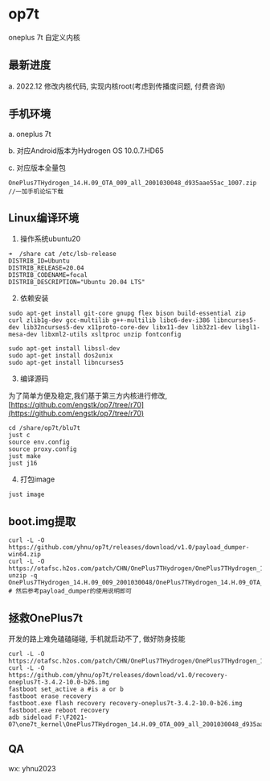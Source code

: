 # op7t

oneplus 7t 自定义内核

## 最新进度

a. 2022.12 修改内核代码, 实现内核root(考虑到传播度问题, 付费咨询)

## 手机环境

a. oneplus 7t

b. 对应Android版本为Hydrogen OS 10.0.7.HD65

c. 对应版本全量包

```shell
OnePlus7THydrogen_14.H.09_OTA_009_all_2001030048_d935aae55ac_1007.zip //一加手机论坛下载
```

## Linux编译环境

1. 操作系统ubuntu20

```shell
➜  /share cat /etc/lsb-release
DISTRIB_ID=Ubuntu
DISTRIB_RELEASE=20.04
DISTRIB_CODENAME=focal
DISTRIB_DESCRIPTION="Ubuntu 20.04 LTS"
```

2. 依赖安装

```shell
sudo apt-get install git-core gnupg flex bison build-essential zip curl zlib1g-dev gcc-multilib g++-multilib libc6-dev-i386 libncurses5-dev lib32ncurses5-dev x11proto-core-dev libx11-dev lib32z1-dev libgl1-mesa-dev libxml2-utils xsltproc unzip fontconfig

sudo apt-get install libssl-dev
sudo apt-get install dos2unix
sudo apt-get install libncurses5
```

3. 编译源码

为了简单方便及稳定,我们基于第三方内核进行修改, [https://github.com/engstk/op7/tree/r70](https://github.com/engstk/op7/tree/r70)

```shell
cd /share/op7t/blu7t
just c
source env.config
source proxy.config
just make
just j16
```

4. 打包image

```shell
just image
```

## boot.img提取

```shell
curl -L -O https://github.com/yhnu/op7t/releases/download/v1.0/payload_dumper-win64.zip
curl -L -O https://otafsc.h2os.com/patch/CHN/OnePlus7THydrogen/OnePlus7THydrogen_14.H.09_009_2001030048/OnePlus7THydrogen_14.H.09_OTA_009_all_2001030048_d935aae55ac.zip
unzip -q OnePlus7THydrogen_14.H.09_009_2001030048/OnePlus7THydrogen_14.H.09_OTA_009_all_2001030048_d935aae55ac.zip
# 然后参考payload_dumper的使用说明即可
```

## 拯救OnePlus7t

开发的路上难免磕磕碰碰, 手机就启动不了, 做好防身技能

```shell
curl -L -O https://otafsc.h2os.com/patch/CHN/OnePlus7THydrogen/OnePlus7THydrogen_14.H.09_009_2001030048/OnePlus7THydrogen_14.H.09_OTA_009_all_2001030048_d935aae55ac.zip
curl -L -O https://github.com/yhnu/op7t/releases/download/v1.0/recovery-oneplus7t-3.4.2-10.0-b26.img
fastboot set_active a #is a or b
fastboot erase recovery
fastboot.exe flash recovery recovery-oneplus7t-3.4.2-10.0-b26.img 
fastboot.exe reboot recovery
adb sideload F:\F2021-07\one7t_kernel\OnePlus7THydrogen_14.H.09_OTA_009_all_2001030048_d935aae55ac.zip 
```

## QA
wx: yhnu2023
